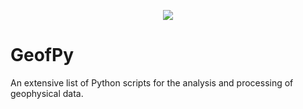 <p align="center">
  <img src="https://github.com/albano-a/geofpy/assets/110417140/b377f358-23d3-401e-afc6-289670a04c37">
</p>

# GeofPy
An extensive list of Python scripts for the analysis and processing of geophysical data.
